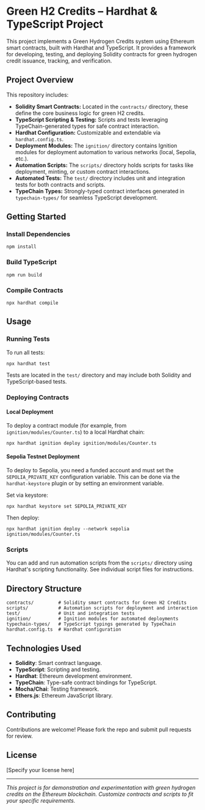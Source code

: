 # Green H2 Credits – Hardhat & TypeScript Project

This project implements a Green Hydrogen Credits system using Ethereum smart contracts, built with Hardhat and TypeScript. It provides a framework for developing, testing, and deploying Solidity contracts for green hydrogen credit issuance, tracking, and verification.

## Project Overview

This repository includes:

- **Solidity Smart Contracts:** Located in the `contracts/` directory, these define the core business logic for green H2 credits.
- **TypeScript Scripting & Testing:** Scripts and tests leveraging TypeChain-generated types for safe contract interaction.
- **Hardhat Configuration:** Customizable and extendable via `hardhat.config.ts`.
- **Deployment Modules:** The `ignition/` directory contains Ignition modules for deployment automation to various networks (local, Sepolia, etc.).
- **Automation Scripts:** The `scripts/` directory holds scripts for tasks like deployment, minting, or custom contract interactions.
- **Automated Tests:** The `test/` directory includes unit and integration tests for both contracts and scripts.
- **TypeChain Types:** Strongly-typed contract interfaces generated in `typechain-types/` for seamless TypeScript development.

## Getting Started

### Install Dependencies

```shell
npm install
```

### Build TypeScript

```shell
npm run build
```

### Compile Contracts

```shell
npx hardhat compile
```

## Usage

### Running Tests

To run all tests:

```shell
npx hardhat test
```

Tests are located in the `test/` directory and may include both Solidity and TypeScript-based tests.

### Deploying Contracts

#### Local Deployment

To deploy a contract module (for example, from `ignition/modules/Counter.ts`) to a local Hardhat chain:

```shell
npx hardhat ignition deploy ignition/modules/Counter.ts
```

#### Sepolia Testnet Deployment

To deploy to Sepolia, you need a funded account and must set the `SEPOLIA_PRIVATE_KEY` configuration variable. This can be done via the `hardhat-keystore` plugin or by setting an environment variable.

Set via keystore:

```shell
npx hardhat keystore set SEPOLIA_PRIVATE_KEY
```

Then deploy:

```shell
npx hardhat ignition deploy --network sepolia ignition/modules/Counter.ts
```

### Scripts

You can add and run automation scripts from the `scripts/` directory using Hardhat's scripting functionality. See individual script files for instructions.

## Directory Structure

```
contracts/         # Solidity smart contracts for Green H2 Credits
scripts/           # Automation scripts for deployment and interaction
test/              # Unit and integration tests
ignition/          # Ignition modules for automated deployments
typechain-types/   # TypeScript typings generated by TypeChain
hardhat.config.ts  # Hardhat configuration
```

## Technologies Used

- **Solidity**: Smart contract language.
- **TypeScript**: Scripting and testing.
- **Hardhat**: Ethereum development environment.
- **TypeChain**: Type-safe contract bindings for TypeScript.
- **Mocha/Chai**: Testing framework.
- **Ethers.js**: Ethereum JavaScript library.

## Contributing

Contributions are welcome! Please fork the repo and submit pull requests for review.

## License

[Specify your license here]

---
*This project is for demonstration and experimentation with green hydrogen credits on the Ethereum blockchain. Customize contracts and scripts to fit your specific requirements.*
